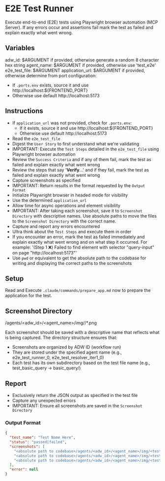 # E2E Test Runner

Execute end-to-end (E2E) tests using Playwright browser automation (MCP Server). If any errors occur and assertions fail mark the test as failed and explain exactly what went wrong.

## Variables

adw_id: $ARGUMENT if provided, otherwise generate a random 8 character hex string
agent_name: $ARGUMENT if provided, otherwise use 'test_e2e'
e2e_test_file: $ARGUMENT
application_url: $ARGUMENT if provided, otherwise determine from port configuration:
  - If `.ports.env` exists, source it and use http://localhost:${FRONTEND_PORT}
  - Otherwise use default http://localhost:5173

## Instructions

- If `application_url` was not provided, check for `.ports.env`:
  - If it exists, source it and use http://localhost:${FRONTEND_PORT}
  - Otherwise use default http://localhost:5173
- Read the `e2e_test_file`
- Digest the `User Story` to first understand what we're validating
- IMPORTANT: Execute the `Test Steps` detailed in the `e2e_test_file` using Playwright browser automation
- Review the `Success Criteria` and if any of them fail, mark the test as failed and explain exactly what went wrong
- Review the steps that say '**Verify**...' and if they fail, mark the test as failed and explain exactly what went wrong
- Capture screenshots as specified
- IMPORTANT: Return results in the format requested by the `Output Format`
- Initialize Playwright browser in headed mode for visibility
- Use the determined `application_url`
- Allow time for async operations and element visibility
- IMPORTANT: After taking each screenshot, save it to `Screenshot Directory` with descriptive names. Use absolute paths to move the files to the `Screenshot Directory` with the correct name.
- Capture and report any errors encountered
- Ultra think about the `Test Steps` and execute them in order
- If you encounter an error, mark the test as failed immediately and explain exactly what went wrong and on what step it occurred. For example: '(Step 1 ❌) Failed to find element with selector "query-input" on page "http://localhost:5173"'
- Use `pwd` or equivalent to get the absolute path to the codebase for writing and displaying the correct paths to the screenshots

## Setup

Read and Execute `.claude/commands/prepare_app.md` now to prepare the application for the test.

## Screenshot Directory

<absolute path to codebase>/agents/<adw_id>/<agent_name>/img/<directory name based on test file name>/*.png

Each screenshot should be saved with a descriptive name that reflects what is being captured. The directory structure ensures that:
- Screenshots are organized by ADW ID (workflow run)
- They are stored under the specified agent name (e.g., e2e_test_runner_0, e2e_test_resolver_iter1_0)
- Each test has its own subdirectory based on the test file name (e.g., test_basic_query → basic_query/)

## Report

- Exclusively return the JSON output as specified in the test file
- Capture any unexpected errors
- IMPORTANT: Ensure all screenshots are saved in the `Screenshot Directory`

### Output Format

```json
{
  "test_name": "Test Name Here",
  "status": "passed|failed",
  "screenshots": [
    "<absolute path to codebase>/agents/<adw_id>/<agent_name>/img/<test name>/01_<descriptive name>.png",
    "<absolute path to codebase>/agents/<adw_id>/<agent_name>/img/<test name>/02_<descriptive name>.png",
    "<absolute path to codebase>/agents/<adw_id>/<agent_name>/img/<test name>/03_<descriptive name>.png"
  ],
  "error": null
}
```

